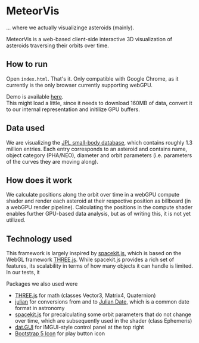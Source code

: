 # MeteorVis

... where we actually visualizinge asteroids (mainly).

MeteorVis is a web-based client-side interactive 3D visualization of asteroids traversing their orbits over time.

## How to run
Open `index.html`.
That's it.
Only compatible with Google Chrome, as it currently is the only browser currently supporting webGPU.

Demo is available [here](https://telios.github.io/meteorvis/).<br>
This might load a little, since it needs to download 160MB of data, convert it to our internal representation and initilize GPU buffers.

## Data used
We are visualizing the [JPL small-body database](https://ssd.jpl.nasa.gov/tools/sbdb_query.html), which contains roughly 1.3 million entries.
Each entry corresponds to an asteroid and contains name, object category (PHA/NEO), diameter and orbit parameters (i.e. parameters of the curves they are moving along).

## How does it work
We calculate positions along the orbit over time in a webGPU compute shader and render each asteroid at their respective position as billboard (in a webGPU render pipeline).
Calculating the positions in the compute shader enables further GPU-based data analysis, but as of writing this, it is not yet utilized.

## Technology used
This framework is largely inspired by [spacekit.js](https://typpo.github.io/spacekit/), which is based on the WebGL framework [THREE.js](https://threejs.org/).
While spacekit.js provides a rich set of features, its scalability in terms of how many objects it can handle is limited.
In our tests, it 

Packages we also used were
 - [THREE.js](https://threejs.org/) for math (classes Vector3, Matrix4, Quaternion)
 - [julian](https://github.com/stevebest/julian) for conversions from and to [Julian Date](https://en.wikipedia.org/wiki/Julian_day), which is a common date format in astronomy
 - [spacekit.js](https://typpo.github.io/spacekit/) for precalculating some orbit parameters that do not change over time, which are subsequently used in the shader (class Ephemeris)
 - [dat.GUI](https://github.com/dataarts/dat.gui) for IMGUI-style control panel at the top right
 - [Bootstrap 5 Icon](https://icons.getbootstrap.com/) for play button icon
